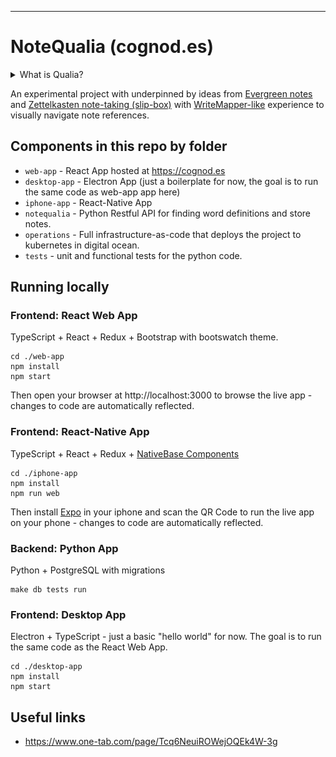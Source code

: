 ------------------------------------------------------------------------

NoteQualia (cognod.es)
======================

<details>
  <summary>What is Qualia?</summary>
  <img src="qualia.png" alt="Google Search for 'Qualia'" />
</details>


An experimental project with underpinned by ideas from [Evergreen
notes](https://notes.andymatuschak.org/) and [Zettelkasten note-taking
(slip-box)](https://blog.viktomas.com/posts/slip-box/) with
[WriteMapper-like](https://writemapper.com/) experience to visually
navigate note references.

Components in this repo by folder
---------------------------------

-   `web-app` - React App hosted at <https://cognod.es>
-   `desktop-app` - Electron App (just a boilerplate for now, the goal is to run the same code as web-app app here)
-   `iphone-app` - React-Native App
-   `notequalia` - Python Restful API for finding word definitions and
    store notes.
-   `operations` - Full infrastructure-as-code that deploys the project
    to kubernetes in digital ocean.
-   `tests` - unit and functional tests for the python code.

Running locally
---------------

### Frontend: React Web App

TypeScript + React + Redux + Bootstrap with bootswatch theme.

``` {.sourceCode .bash}
cd ./web-app
npm install
npm start
```

Then open your browser at http://localhost:3000 to browse the live app - changes to code are automatically reflected.

### Frontend: React-Native App

TypeScript + React + Redux + [NativeBase Components](https://docs.nativebase.io/Components.html#Components)

``` {.sourceCode .bash}
cd ./iphone-app
npm install
npm run web
```


Then install [Expo](https://itunes.apple.com/app/apple-store/id982107779) in your iphone and scan the QR Code to run the live app on your phone - changes to code are automatically reflected.

### Backend: Python App

Python + PostgreSQL with migrations

``` {.sourceCode .bash}
make db tests run
```


### Frontend: Desktop App

Electron + TypeScript - just a basic "hello world" for now. The goal is to run the same code as the React Web App.

``` {.sourceCode .bash}
cd ./desktop-app
npm install
npm start
```


## Useful links


- https://www.one-tab.com/page/Tcq6NeuiROWejOQEk4W-3g
